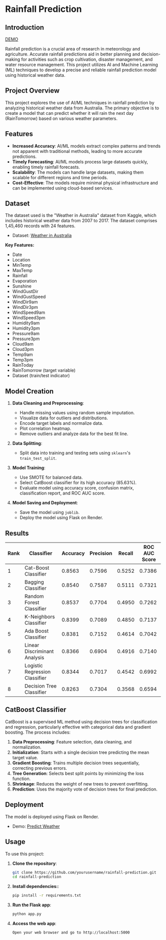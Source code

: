 # Rainfall Prediction 

## Introduction

[DEMO](https://rainfall-prediction-6wjd.onrender.com/)

Rainfall prediction is a crucial area of research in meteorology and agriculture. Accurate rainfall predictions aid in better planning and decision-making for activities such as crop cultivation, disaster management, and water resource management. This project utilizes AI and Machine Learning (ML) techniques to develop a precise and reliable rainfall prediction model using historical weather data.


## Project Overview

This project explores the use of AI/ML techniques in rainfall prediction by analyzing historical weather data from Australia. The primary objective is to create a model that can predict whether it will rain the next day (RainTomorrow) based on various weather parameters.

## Features

- **Increased Accuracy**: AI/ML models extract complex patterns and trends not apparent with traditional methods, leading to more accurate predictions.
- **Timely Forecasting**: AI/ML models process large datasets quickly, enabling timely rainfall forecasts.
- **Scalability**: The models can handle large datasets, making them scalable for different regions and time periods.
- **Cost-Effective**: The models require minimal physical infrastructure and can be implemented using cloud-based services.

## Dataset

The dataset used is the "Weather in Australia" dataset from Kaggle, which includes historical weather data from 2007 to 2017. The dataset comprises 1,45,460 records with 24 features.
- Dataset: [Weather in Australia](https://www.kaggle.com/datasets/gauravduttakiit/weather-in-aus)
  
**Key Features:**

- Date
- Location
- MinTemp
- MaxTemp
- Rainfall
- Evaporation
- Sunshine
- WindGustDir
- WindGustSpeed
- WindDir9am
- WindDir3pm
- WindSpeed9am
- WindSpeed3pm
- Humidity9am
- Humidity3pm
- Pressure9am
- Pressure3pm
- Cloud9am
- Cloud3pm
- Temp9am
- Temp3pm
- RainToday
- RainTomorrow (target variable)
- Dataset (train/test indicator)

## Model Creation

1. **Data Cleaning and Preprocessing**:
   - Handle missing values using random sample imputation.
   - Visualize data for outliers and distributions.
   - Encode target labels and normalize data.
   - Plot correlation heatmap.
   - Remove outliers and analyze data for the best fit line.

2. **Data Splitting**:
   - Split data into training and testing sets using `sklearn`'s `train_test_split`.

3. **Model Training**:
   - Use SMOTE for balanced data.
   - Select CatBoost classifier for its high accuracy (85.63%).
   - Evaluate model using accuracy score, confusion matrix, classification report, and ROC AUC score.

4. **Model Saving and Deployment**:
   - Save the model using `joblib`.
   - Deploy the model using Flask on Render.

## Results

| Rank | Classifier                     | Accuracy | Precision | Recall | ROC AUC Score |
|------|--------------------------------|----------|-----------|--------|---------------|
| 1    | Cat-Boost Classifier           | 0.8563   | 0.7596    | 0.5252 | 0.7386        |
| 2    | Bagging Classifier             | 0.8540   | 0.7587    | 0.5111 | 0.7321        |
| 3    | Random Forest Classifier       | 0.8537   | 0.7704    | 0.4950 | 0.7262        |
| 4    | K-Neighbors Classifier         | 0.8399   | 0.7089    | 0.4850 | 0.7137        |
| 5    | Ada Boost Classifier           | 0.8381   | 0.7152    | 0.4614 | 0.7042        |
| 6    | Linear Discriminant Analysis   | 0.8366   | 0.6904    | 0.4916 | 0.7140        |
| 7    | Logistic Regression Classifier | 0.8344   | 0.7017    | 0.4542 | 0.6992        |
| 8    | Decision Tree Classifier       | 0.8263   | 0.7304    | 0.3568 | 0.6594        |



## CatBoost Classifier

CatBoost is a supervised ML method using decision trees for classification and regression, particularly effective with categorical data and gradient boosting. The process includes:

1. **Data Preprocessing**: Feature selection, data cleaning, and normalization.
2. **Initialization**: Starts with a single decision tree predicting the mean target value.
3. **Gradient Boosting**: Trains multiple decision trees sequentially, correcting previous errors.
4. **Tree Generation**: Selects best split points by minimizing the loss function.
5. **Shrinkage**: Reduces the weight of new trees to prevent overfitting.
6. **Prediction**: Uses the majority vote of decision trees for final prediction.

## Deployment

The model is deployed using Flask on Render.
- Demo: [Predict Weather](https://rainfall-prediction-6wjd.onrender.com/)
## Usage

To use this project:

1. **Clone the repository**:
   ```sh
   git clone https://github.com/yourusername/rainfall-prediction.git
   cd rainfall-prediction

2. **Install dependencies:**:
   ```sh
   pip install -r requirements.txt

3. **Run the Flask app**:
   ```sh
   python app.py

4. **Access the web app**:
   ```sh
   Open your web browser and go to http://localhost:5000
